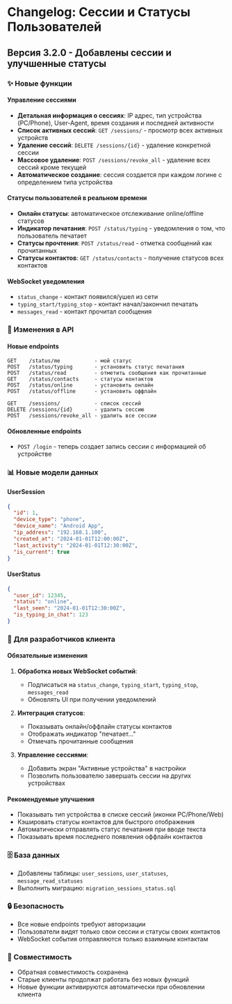 # Changelog: Сессии и Статусы Пользователей

## Версия 3.2.0 - Добавлены сессии и улучшенные статусы

### ✨ Новые функции

#### Управление сессиями
- **Детальная информация о сессиях**: IP адрес, тип устройства (PC/Phone), User-Agent, время создания и последней активности
- **Список активных сессий**: `GET /sessions/` - просмотр всех активных устройств
- **Удаление сессий**: `DELETE /sessions/{id}` - удаление конкретной сессии
- **Массовое удаление**: `POST /sessions/revoke_all` - удаление всех сессий кроме текущей
- **Автоматическое создание**: сессия создается при каждом логине с определением типа устройства

#### Статусы пользователей в реальном времени
- **Онлайн статусы**: автоматическое отслеживание online/offline статусов
- **Индикатор печатания**: `POST /status/typing` - уведомления о том, что пользователь печатает
- **Статусы прочтения**: `POST /status/read` - отметка сообщений как прочитанных
- **Статусы контактов**: `GET /status/contacts` - получение статусов всех контактов

#### WebSocket уведомления
- `status_change` - контакт появился/ушел из сети
- `typing_start/typing_stop` - контакт начал/закончил печатать
- `messages_read` - контакт прочитал сообщения

### 🔧 Изменения в API

#### Новые endpoints
```
GET    /status/me           - мой статус
POST   /status/typing       - установить статус печатания
POST   /status/read         - отметить сообщения как прочитанные
GET    /status/contacts     - статусы контактов
POST   /status/online       - установить онлайн
POST   /status/offline      - установить оффлайн

GET    /sessions/           - список сессий
DELETE /sessions/{id}       - удалить сессию
POST   /sessions/revoke_all - удалить все сессии
```

#### Обновленные endpoints
- `POST /login` - теперь создает запись сессии с информацией об устройстве

### 📊 Новые модели данных

#### UserSession
```json
{
  "id": 1,
  "device_type": "phone",
  "device_name": "Android App",
  "ip_address": "192.168.1.100",
  "created_at": "2024-01-01T12:00:00Z",
  "last_activity": "2024-01-01T12:30:00Z",
  "is_current": true
}
```

#### UserStatus
```json
{
  "user_id": 12345,
  "status": "online",
  "last_seen": "2024-01-01T12:30:00Z",
  "is_typing_in_chat": 123
}
```

### 🚀 Для разработчиков клиента

#### Обязательные изменения
1. **Обработка новых WebSocket событий**:
   - Подписаться на `status_change`, `typing_start`, `typing_stop`, `messages_read`
   - Обновлять UI при получении уведомлений

2. **Интеграция статусов**:
   - Показывать онлайн/оффлайн статусы контактов
   - Отображать индикатор "печатает..."
   - Отмечать прочитанные сообщения

3. **Управление сессиями**:
   - Добавить экран "Активные устройства" в настройки
   - Позволить пользователю завершать сессии на других устройствах

#### Рекомендуемые улучшения
- Показывать тип устройства в списке сессий (иконки PC/Phone/Web)
- Кэшировать статусы контактов для быстрого отображения
- Автоматически отправлять статус печатания при вводе текста
- Показывать время последнего появления оффлайн контактов

### 🗄️ База данных
- Добавлены таблицы: `user_sessions`, `user_statuses`, `message_read_statuses`
- Выполнить миграцию: `migration_sessions_status.sql`

### 🔒 Безопасность
- Все новые endpoints требуют авторизации
- Пользователи видят только свои сессии и статусы своих контактов
- WebSocket события отправляются только взаимным контактам

### 📱 Совместимость
- Обратная совместимость сохранена
- Старые клиенты продолжат работать без новых функций
- Новые функции активируются автоматически при обновлении клиента
